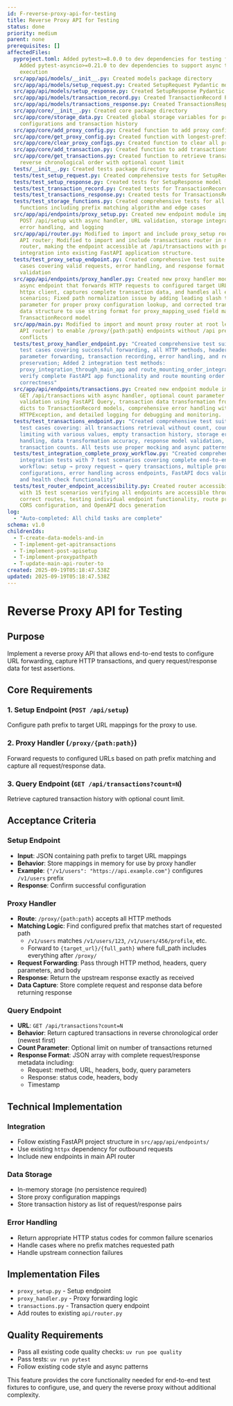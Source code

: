 ```yaml
---
id: F-reverse-proxy-api-for-testing
title: Reverse Proxy API for Testing
status: done
priority: medium
parent: none
prerequisites: []
affectedFiles:
  pyproject.toml: Added pytest>=8.0.0 to dev dependencies for testing framework;
    Added pytest-asyncio>=0.21.0 to dev dependencies to support async test
    execution
  src/app/api/models/__init__.py: Created models package directory
  src/app/api/models/setup_request.py: Created SetupRequest Pydantic model with URL and path prefix validation
  src/app/api/models/setup_response.py: Created SetupResponse Pydantic model for API responses
  src/app/api/models/transaction_record.py: Created TransactionRecord Pydantic model for transaction data
  src/app/api/models/transactions_response.py: Created TransactionsResponse Pydantic model for transaction lists
  src/app/core/__init__.py: Created core package directory
  src/app/core/storage_data.py: Created global storage variables for proxy
    configurations and transaction history
  src/app/core/add_proxy_config.py: Created function to add proxy configuration mappings
  src/app/core/get_proxy_config.py: Created function with longest-prefix-first matching algorithm for routing
  src/app/core/clear_proxy_configs.py: Created function to clear all proxy configurations
  src/app/core/add_transaction.py: Created function to add transactions to history
  src/app/core/get_transactions.py: Created function to retrieve transactions in
    reverse chronological order with optional count limit
  tests/__init__.py: Created tests package directory
  tests/test_setup_request.py: Created comprehensive tests for SetupRequest model validation
  tests/test_setup_response.py: Created tests for SetupResponse model
  tests/test_transaction_record.py: Created tests for TransactionRecord model serialization
  tests/test_transactions_response.py: Created tests for TransactionsResponse model
  tests/test_storage_functions.py: Created comprehensive tests for all storage
    functions including prefix matching algorithm and edge cases
  src/app/api/endpoints/proxy_setup.py: Created new endpoint module implementing
    POST /api/setup with async handler, URL validation, storage integration,
    error handling, and logging
  src/app/api/router.py: Modified to import and include proxy_setup router in main
    API router; Modified to import and include transactions router in main API
    router, making the endpoint accessible at /api/transactions with proper
    integration into existing FastAPI application structure.
  tests/test_proxy_setup_endpoint.py: Created comprehensive test suite with 6 test
    cases covering valid requests, error handling, and response format
    validation
  src/app/api/endpoints/proxy_handler.py: Created new proxy handler module with
    async endpoint that forwards HTTP requests to configured target URLs using
    httpx client, captures complete transaction data, and handles all error
    scenarios; Fixed path normalization issue by adding leading slash to path
    parameter for proper proxy configuration lookup, and corrected transaction
    data structure to use string format for proxy_mapping_used field matching
    TransactionRecord model
  src/app/main.py: Modified to import and mount proxy router at root level (before
    API router) to enable /proxy/{path:path} endpoints without /api prefix
    conflicts
  tests/test_proxy_handler_endpoint.py: "Created comprehensive test suite with 13
    test cases covering successful forwarding, all HTTP methods, header/query
    parameter forwarding, transaction recording, error handling, and response
    preservation; Added 2 integration test methods:
    proxy_integration_through_main_app and route_mounting_order_integration to
    verify complete FastAPI app functionality and route mounting order
    correctness"
  src/app/api/endpoints/transactions.py: Created new endpoint module implementing
    GET /api/transactions with async handler, optional count parameter
    validation using FastAPI Query, transaction data transformation from storage
    dicts to TransactionRecord models, comprehensive error handling with
    HTTPException, and detailed logging for debugging and monitoring.
  tests/test_transactions_endpoint.py: "Created comprehensive test suite with 9
    test cases covering: all transactions retrieval without count, count
    limiting with various values, empty transaction history, storage error
    handling, data transformation accuracy, response model validation, and large
    transaction counts. All tests use proper mocking and async patterns."
  tests/test_integration_complete_proxy_workflow.py: "Created comprehensive
    integration tests with 7 test scenarios covering complete end-to-end
    workflow: setup → proxy request → query transactions, multiple proxy
    configurations, error handling across endpoints, FastAPI docs validation,
    and health check functionality"
  tests/test_router_endpoint_accessibility.py: Created router accessibility tests
    with 15 test scenarios verifying all endpoints are accessible through
    correct routes, testing individual endpoint functionality, route precedence,
    CORS configuration, and OpenAPI docs generation
log:
  - "Auto-completed: All child tasks are complete"
schema: v1.0
childrenIds:
  - T-create-data-models-and-in
  - T-implement-get-apitransactions
  - T-implement-post-apisetup
  - T-implement-proxypathpath
  - T-update-main-api-router-to
created: 2025-09-19T05:18:47.538Z
updated: 2025-09-19T05:18:47.538Z
---
```


# Reverse Proxy API for Testing

## Purpose
Implement a reverse proxy API that allows end-to-end tests to configure URL forwarding, capture HTTP transactions, and query request/response data for test assertions.

## Core Requirements

### 1. Setup Endpoint (`POST /api/setup`)
Configure path prefix to target URL mappings for the proxy to use.

### 2. Proxy Handler (`/proxy/{path:path}`)
Forward requests to configured URLs based on path prefix matching and capture all request/response data.

### 3. Query Endpoint (`GET /api/transactions?count=N`)
Retrieve captured transaction history with optional count limit.

## Acceptance Criteria

### Setup Endpoint
- **Input**: JSON containing path prefix to target URL mappings
- **Behavior**: Store mappings in memory for use by proxy handler
- **Example**: `{"/v1/users": "https://api.example.com"}` configures `/v1/users` prefix
- **Response**: Confirm successful configuration

### Proxy Handler
- **Route**: `/proxy/{path:path}` accepts all HTTP methods
- **Matching Logic**: Find configured prefix that matches start of requested path
  - `/v1/users` matches `/v1/users/123`, `/v1/users/456/profile`, etc.
  - Forward to `{target_url}/{full_path}` where full_path includes everything after `/proxy/`
- **Request Forwarding**: Pass through HTTP method, headers, query parameters, and body
- **Response**: Return the upstream response exactly as received
- **Data Capture**: Store complete request and response data before returning response

### Query Endpoint
- **URL**: `GET /api/transactions?count=N`
- **Behavior**: Return captured transactions in reverse chronological order (newest first)
- **Count Parameter**: Optional limit on number of transactions returned
- **Response Format**: JSON array with complete request/response metadata including:
  - Request: method, URL, headers, body, query parameters
  - Response: status code, headers, body
  - Timestamp

## Technical Implementation

### Integration
- Follow existing FastAPI project structure in `src/app/api/endpoints/`
- Use existing `httpx` dependency for outbound requests
- Include new endpoints in main API router

### Data Storage
- In-memory storage (no persistence required)
- Store proxy configuration mappings
- Store transaction history as list of request/response pairs

### Error Handling
- Return appropriate HTTP status codes for common failure scenarios
- Handle cases where no prefix matches requested path
- Handle upstream connection failures

## Implementation Files
- `proxy_setup.py` - Setup endpoint
- `proxy_handler.py` - Proxy forwarding logic  
- `transactions.py` - Transaction query endpoint
- Add routes to existing `api/router.py`

## Quality Requirements
- Pass all existing code quality checks: `uv run poe quality`
- Pass tests: `uv run pytest`
- Follow existing code style and async patterns

This feature provides the core functionality needed for end-to-end test fixtures to configure, use, and query the reverse proxy without additional complexity.